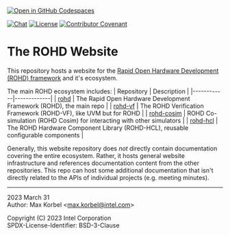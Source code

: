 [![Open in GitHub Codespaces](https://github.com/codespaces/badge.svg)](https://github.com/codespaces/new?hide_repo_select=true&ref=main&repo=619988491)

[![Chat](https://img.shields.io/discord/1001179329411166267?label=Chat)](https://discord.gg/jubxF84yGw)
[![License](https://img.shields.io/badge/License-BSD--3-blue)](https://github.com/intel/rohd-website/blob/main/LICENSE)
[![Contributor Covenant](https://img.shields.io/badge/Contributor%20Covenant-2.1-4baaaa.svg)](https://github.com/intel/rohd-website/blob/main/CODE_OF_CONDUCT.md)

# The ROHD Website

This repository hosts a website for the [Rapid Open Hardware Development (ROHD) framework](https://github.com/intel/rohd) and it's ecosystem.

The main ROHD ecosystem includes:
| Repository | Description |
|------------|-------------|
| [rohd](https://github.com/intel/rohd) | The Rapid Open Hardware Development Framework (ROHD), the main repo |
| [rohd-vf](https://github.com/intel/rohd-vf) | The ROHD Verification Framework (ROHD-VF), like UVM but for ROHD |
| [rohd-cosim](https://github.com/intel/rohd-cosim) | ROHD Co-simulation (ROHD Cosim) for interacting with other simulators |
| [rohd-hcl](https://github.com/intel/rohd) | The ROHD Hardware Component Library (ROHD-HCL), reusable configurable components |

Generally, this website repository does *not* directly contain documentation covering the entire ecosystem.  Rather, it hosts general website infrastructure and references documentation content from the other repositories.  This repo can host some additional documentation that isn't directly related to the APIs of individual projects (e.g. meeting minutes).

----------------
2023 March 31  
Author: Max Korbel <<max.korbel@intel.com>>

Copyright (C) 2023 Intel Corporation  
SPDX-License-Identifier: BSD-3-Clause
